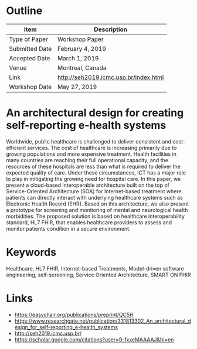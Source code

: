 # Outline

| Item           | Description                           |
| -------------- | ------------------------------------- |
| Type of Paper  | Workshop Paper                        |
| Submitted Date | February 4, 2019                      |
| Accepted Date  | March 1, 2019                         |
| Venue          | Montreal, Canada                      |
| Link           | http://seh2019.icmc.usp.br/index.html |
| Workshop Date  | May 27, 2019                          |

# An architectural design for creating self-reporting e-health systems

Worldwide, public healthcare is challenged to deliver consistent and cost-efficient services. The cost of healthcare is increasing primarily due to growing populations and more expensive treatment. Health facilities in many countries are reaching their full operational capacity, and the resources of these hospitals are less than what is required to deliver the expected quality of care. Under these circumstances, ICT has a major role to play in mitigating the growing need for hospital care. In this paper, we present a cloud-based interoperable architecture built on the top of Service-Oriented Architecture (SOA) for Internet-based treatment where patients can directly interact with underlying healthcare systems such as Electronic Health Record (EHR). Based on this architecture, we also present a prototype for screening and monitoring of mental and neurological health morbidities. The proposed solution is based on healthcare interoperability standard, HL7 FHIR, that enables healthcare providers to assess and monitor patients condition in a secure environment.

# Keywords

Healthcare, HL7 FHIR, Internet-based Treatments, Model-driven software engineering, self-screening, Service Oriented Architecture, SMART ON FHIR

# Links

- https://easychair.org/publications/preprint/QC5H
- https://www.researchgate.net/publication/331813302_An_architectural_design_for_self-reporting_e-health_systems
- http://seh2019.icmc.usp.br/
- https://scholar.google.com/citations?user=9-fxxeMAAAAJ&hl=en
